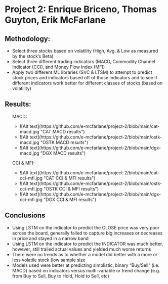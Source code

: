 # Project 2: Enrique Briceno, Thomas Guyton, Erik McFarlane

## Methodology:
<ul>
  <li>Select three stocks based on volatility (High, Avg, & Low as measured by the stock’s Beta)
  <li>Select three different trading indicators (MACD, Commodity Channel Indicator (CCI), and Money Flow Index (MFI)
  <li>Apply two different ML libraries (SVC & LTSM) to attempt to predict stock prices and indicators based off of those indicators and to see if different indicators work better for different classes of stocks (based on volatility)
</ul>

## Results:
<ul> MACD: 
  <ul>
    <li>![Alt text](https://github.com/e-mcfarlane/project-2/blob/main/cat-macd.jpg "CAT MACD results")
    <li>![Alt text](https://github.com/e-mcfarlane/project-2/blob/main/ostk-macd.jpg "OSTK MACD results")
    <li>![Alt text](https://github.com/e-mcfarlane/project-2/blob/main/dgx-macd.jpg "DGX MACD results")
  </ul>
</ul>
<ul> CCI & MFI: 
  <ul>
    <li>![Alt text](https://github.com/e-mcfarlane/project-2/blob/main/cat-cci-mfi.jpg "CAT CCI & MFI results")
    <li>![Alt text](https://github.com/e-mcfarlane/project-2/blob/main/ostk-cci-mfi.jpg "OSTK CCI & MFI results")
    <li>![Alt text](https://github.com/e-mcfarlane/project-2/blob/main/dgx-cci-mfi.jpg "DGX CCI & MFI results")
  </ul>
</ul>


## Conclusions
<ul>
  <li>Using LSTM on the indicator to predict the CLOSE price was very poor across the board, generally failed to capture big increases or decreases in price and stayed in a narrow band
  <li>Using LSTM on the indicator to predict the INDICATOR was much better, however, still trailed actual values and yielded much worse returns
  <li>There were no trends as to whether a model did better with a more or less volatile stock (low sample size
  <li>Models used were better at predicting simplistic, binary “Buy/Sell” (i.e. MACD) based on indicators versus multi-variable or trend change (e.g. from Buy to Sell, Buy to Hold, Hold to Sell, etc)

